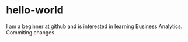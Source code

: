 # hello-world
I am a beginner at github and is interested in learning Business Analytics.
Commiting changes

